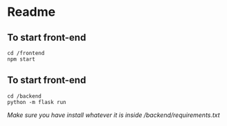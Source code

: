 # Readme
## To start front-end
```shell
cd /frontend
npm start
```

## To start front-end
```shell
cd /backend
python -m flask run
```

*Make sure you have install whatever it is inside /backend/requirements.txt*
